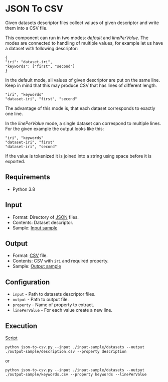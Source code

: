 # JSON To CSV
Given datasets descriptor files collect values of given descriptor and 
write them into a CSV file. 

This component can run in two modes: *default* and *linePerValue*.
The modes are connected to handling of multiple values, for example
let us have a dataset with following descriptor:
```
{
"iri": "dataset-iri",
"keywords": ["first", "second"]
}
```
In the default mode, all values of given descriptor are put on the same line.
Keep in mind that this may produce CSV that has lines of different length.
```
"iri", "keywords"
"dataset-iri", "first", "second"
```
The advantage of this mode is, that each dataset corresponds to exactly 
one line.

In the *linePerValue* mode, a single dataset can correspond to multiple lines. 
For the given example the output looks like this:
```
"iri", "keywords"
"dataset-iri", "first"
"dataset-iri", "second"
```

If the value is tokenized it is joined into a string using space before it 
is exported.

## Requirements
- Python 3.8

## Input
- Format: Directory of [JSON](https://www.json.org/) files.
- Contents: Dataset descriptor.
- Sample: [Input sample](input-sample/datasets)

## Output
- Format: [CSV](https://tools.ietf.org/html/rfc4180) file.
- Contents: CSV with ```iri``` and required property.
- Sample: [Output sample](output-sample/output.csv)

## Configuration
- ```input``` - Path to datasets descriptor files.
- ```output``` - Path to output file.
- ```property``` - Name of property to extract.
- ```linePerValue``` - For each value create a new line. 

## Execution
[Script](script)
```shell
python json-to-csv.py --input ./input-sample/datasets --output ./output-sample/description.csv --property description
```
or
```shell
python json-to-csv.py --input ./input-sample/datasets --output ./output-sample/keywords.csv --property keywords --linePerValue
```
